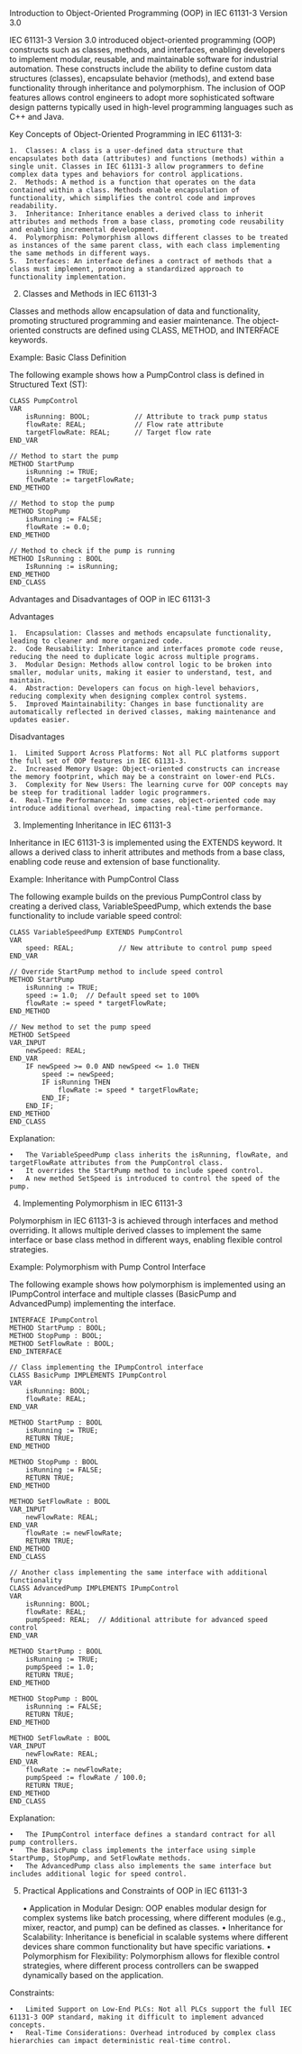 Introduction to Object-Oriented Programming (OOP) in IEC 61131-3 Version 3.0

IEC 61131-3 Version 3.0 introduced object-oriented programming (OOP) constructs such as classes, methods, and interfaces, enabling developers to implement modular, reusable, and maintainable software for industrial automation. These constructs include the ability to define custom data structures (classes), encapsulate behavior (methods), and extend base functionality through inheritance and polymorphism. The inclusion of OOP features allows control engineers to adopt more sophisticated software design patterns typically used in high-level programming languages such as C++ and Java.

Key Concepts of Object-Oriented Programming in IEC 61131-3:

	1.	Classes: A class is a user-defined data structure that encapsulates both data (attributes) and functions (methods) within a single unit. Classes in IEC 61131-3 allow programmers to define complex data types and behaviors for control applications.
	2.	Methods: A method is a function that operates on the data contained within a class. Methods enable encapsulation of functionality, which simplifies the control code and improves readability.
	3.	Inheritance: Inheritance enables a derived class to inherit attributes and methods from a base class, promoting code reusability and enabling incremental development.
	4.	Polymorphism: Polymorphism allows different classes to be treated as instances of the same parent class, with each class implementing the same methods in different ways.
	5.	Interfaces: An interface defines a contract of methods that a class must implement, promoting a standardized approach to functionality implementation.

2. Classes and Methods in IEC 61131-3

Classes and methods allow encapsulation of data and functionality, promoting structured programming and easier maintenance. The object-oriented constructs are defined using CLASS, METHOD, and INTERFACE keywords.

Example: Basic Class Definition

The following example shows how a PumpControl class is defined in Structured Text (ST):

```
CLASS PumpControl
VAR
    isRunning: BOOL;           // Attribute to track pump status
    flowRate: REAL;            // Flow rate attribute
    targetFlowRate: REAL;      // Target flow rate
END_VAR

// Method to start the pump
METHOD StartPump
    isRunning := TRUE;
    flowRate := targetFlowRate;
END_METHOD

// Method to stop the pump
METHOD StopPump
    isRunning := FALSE;
    flowRate := 0.0;
END_METHOD

// Method to check if the pump is running
METHOD IsRunning : BOOL
    IsRunning := isRunning;
END_METHOD
END_CLASS
```

Advantages and Disadvantages of OOP in IEC 61131-3

Advantages

	1.	Encapsulation: Classes and methods encapsulate functionality, leading to cleaner and more organized code.
	2.	Code Reusability: Inheritance and interfaces promote code reuse, reducing the need to duplicate logic across multiple programs.
	3.	Modular Design: Methods allow control logic to be broken into smaller, modular units, making it easier to understand, test, and maintain.
	4.	Abstraction: Developers can focus on high-level behaviors, reducing complexity when designing complex control systems.
	5.	Improved Maintainability: Changes in base functionality are automatically reflected in derived classes, making maintenance and updates easier.

Disadvantages

	1.	Limited Support Across Platforms: Not all PLC platforms support the full set of OOP features in IEC 61131-3.
	2.	Increased Memory Usage: Object-oriented constructs can increase the memory footprint, which may be a constraint on lower-end PLCs.
	3.	Complexity for New Users: The learning curve for OOP concepts may be steep for traditional ladder logic programmers.
	4.	Real-Time Performance: In some cases, object-oriented code may introduce additional overhead, impacting real-time performance.

3. Implementing Inheritance in IEC 61131-3

Inheritance in IEC 61131-3 is implemented using the EXTENDS keyword. It allows a derived class to inherit attributes and methods from a base class, enabling code reuse and extension of base functionality.

Example: Inheritance with PumpControl Class

The following example builds on the previous PumpControl class by creating a derived class, VariableSpeedPump, which extends the base functionality to include variable speed control:

```
CLASS VariableSpeedPump EXTENDS PumpControl
VAR
    speed: REAL;           // New attribute to control pump speed
END_VAR

// Override StartPump method to include speed control
METHOD StartPump
    isRunning := TRUE;
    speed := 1.0;  // Default speed set to 100%
    flowRate := speed * targetFlowRate;
END_METHOD

// New method to set the pump speed
METHOD SetSpeed
VAR_INPUT
    newSpeed: REAL;
END_VAR
    IF newSpeed >= 0.0 AND newSpeed <= 1.0 THEN
        speed := newSpeed;
        IF isRunning THEN
            flowRate := speed * targetFlowRate;
        END_IF;
    END_IF;
END_METHOD
END_CLASS
```

Explanation:

	•	The VariableSpeedPump class inherits the isRunning, flowRate, and targetFlowRate attributes from the PumpControl class.
	•	It overrides the StartPump method to include speed control.
	•	A new method SetSpeed is introduced to control the speed of the pump.

4. Implementing Polymorphism in IEC 61131-3

Polymorphism in IEC 61131-3 is achieved through interfaces and method overriding. It allows multiple derived classes to implement the same interface or base class method in different ways, enabling flexible control strategies.

Example: Polymorphism with Pump Control Interface

The following example shows how polymorphism is implemented using an IPumpControl interface and multiple classes (BasicPump and AdvancedPump) implementing the interface.

```
INTERFACE IPumpControl
METHOD StartPump : BOOL;
METHOD StopPump : BOOL;
METHOD SetFlowRate : BOOL;
END_INTERFACE

// Class implementing the IPumpControl interface
CLASS BasicPump IMPLEMENTS IPumpControl
VAR
    isRunning: BOOL;
    flowRate: REAL;
END_VAR

METHOD StartPump : BOOL
    isRunning := TRUE;
    RETURN TRUE;
END_METHOD

METHOD StopPump : BOOL
    isRunning := FALSE;
    RETURN TRUE;
END_METHOD

METHOD SetFlowRate : BOOL
VAR_INPUT
    newFlowRate: REAL;
END_VAR
    flowRate := newFlowRate;
    RETURN TRUE;
END_METHOD
END_CLASS

// Another class implementing the same interface with additional functionality
CLASS AdvancedPump IMPLEMENTS IPumpControl
VAR
    isRunning: BOOL;
    flowRate: REAL;
    pumpSpeed: REAL;  // Additional attribute for advanced speed control
END_VAR

METHOD StartPump : BOOL
    isRunning := TRUE;
    pumpSpeed := 1.0;
    RETURN TRUE;
END_METHOD

METHOD StopPump : BOOL
    isRunning := FALSE;
    RETURN TRUE;
END_METHOD

METHOD SetFlowRate : BOOL
VAR_INPUT
    newFlowRate: REAL;
END_VAR
    flowRate := newFlowRate;
    pumpSpeed := flowRate / 100.0;
    RETURN TRUE;
END_METHOD
END_CLASS
```
Explanation:

	•	The IPumpControl interface defines a standard contract for all pump controllers.
	•	The BasicPump class implements the interface using simple StartPump, StopPump, and SetFlowRate methods.
	•	The AdvancedPump class also implements the same interface but includes additional logic for speed control.

5. Practical Applications and Constraints of OOP in IEC 61131-3

	•	Application in Modular Design: OOP enables modular design for complex systems like batch processing, where different modules (e.g., mixer, reactor, and pump) can be defined as classes.
	•	Inheritance for Scalability: Inheritance is beneficial in scalable systems where different devices share common functionality but have specific variations.
	•	Polymorphism for Flexibility: Polymorphism allows for flexible control strategies, where different process controllers can be swapped dynamically based on the application.

Constraints:

	•	Limited Support on Low-End PLCs: Not all PLCs support the full IEC 61131-3 OOP standard, making it difficult to implement advanced concepts.
	•	Real-Time Considerations: Overhead introduced by complex class hierarchies can impact deterministic real-time control.
